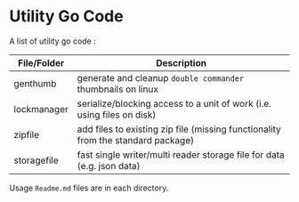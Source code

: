 # Utility Go Code

A list of utility go code :

| File/Folder | Description                                                  |
| ----------- | ------------------------------------------------------------ |
| genthumb    | generate and cleanup `double commander` thumbnails on linux  |
| lockmanager | serialize/blocking access to a unit of work (i.e. using files on disk) |
| zipfile     | add files to existing zip file (missing functionality from the standard package) |
| storagefile | fast single writer/multi reader storage file for data (e.g. json data) |

Usage `Readme.md` files are in each directory.

